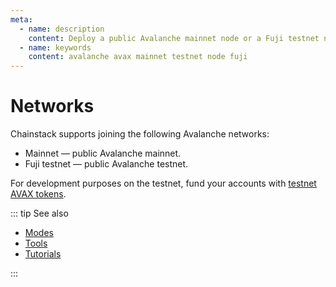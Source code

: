 ```yaml
---
meta:
  - name: description
    content: Deploy a public Avalanche mainnet node or a Fuji testnet node with the Chainstack managed blockchain services in minutes.
  - name: keywords
    content: avalanche avax mainnet testnet node fuji
---
```


# Networks

Chainstack supports joining the following Avalanche networks:

* Mainnet — public Avalanche mainnet.
* Fuji testnet — public Avalanche testnet.

For development purposes on the testnet, fund your accounts with [testnet AVAX tokens](https://faucet.avax-test.network/).

::: tip See also

* [Modes](/operations/avalanche/modes)
* [Tools](/operations/avalanche/tools)
* [Tutorials](/tutorials/avalanche/)

:::
